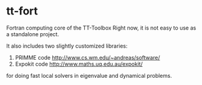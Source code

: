 tt-fort
=======

Fortran computing core of the TT-Toolbox
Right now, it is not easy to use as a standalone project.

It also includes two slightly customized libraries:

1) PRIMME code  http://www.cs.wm.edu/~andreas/software/
2) Expokit code http://www.maths.uq.edu.au/expokit/

for doing fast local solvers in eigenvalue and dynamical problems.
